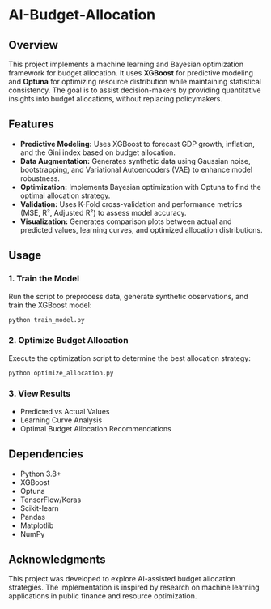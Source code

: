 # AI-Budget-Allocation

## Overview
This project implements a machine learning and Bayesian optimization framework for budget allocation. It uses **XGBoost** for predictive modeling and **Optuna** for optimizing resource distribution while maintaining statistical consistency. The goal is to assist decision-makers by providing quantitative insights into budget allocations, without replacing policymakers.

## Features
- **Predictive Modeling:** Uses XGBoost to forecast GDP growth, inflation, and the Gini index based on budget allocation.
- **Data Augmentation:** Generates synthetic data using Gaussian noise, bootstrapping, and Variational Autoencoders (VAE) to enhance model robustness.
- **Optimization:** Implements Bayesian optimization with Optuna to find the optimal allocation strategy.
- **Validation:** Uses K-Fold cross-validation and performance metrics (MSE, R², Adjusted R²) to assess model accuracy.
- **Visualization:** Generates comparison plots between actual and predicted values, learning curves, and optimized allocation distributions.

## Usage
### 1. Train the Model
Run the script to preprocess data, generate synthetic observations, and train the XGBoost model:
```sh
python train_model.py
```

### 2. Optimize Budget Allocation
Execute the optimization script to determine the best allocation strategy:
```sh
python optimize_allocation.py
```

### 3. View Results
- Predicted vs Actual Values
- Learning Curve Analysis
- Optimal Budget Allocation Recommendations


## Dependencies
- Python 3.8+
- XGBoost
- Optuna
- TensorFlow/Keras
- Scikit-learn
- Pandas
- Matplotlib
- NumPy

## Acknowledgments
This project was developed to explore AI-assisted budget allocation strategies. The implementation is inspired by research on machine learning applications in public finance and resource optimization.


